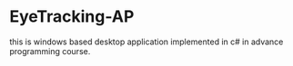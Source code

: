# EyeTracking-AP
this is windows based desktop application implemented in c# in advance programming course.
